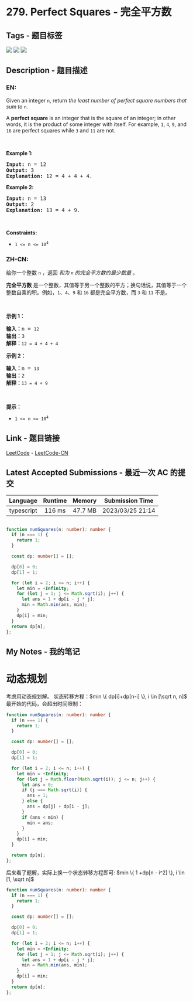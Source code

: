 
# 279. Perfect Squares - 完全平方数

## Tags - 题目标签

 <img src="https://img.shields.io/badge/Breadth First Search-广度优先搜索-blue.svg">   <img src="https://img.shields.io/badge/Math-数学-blue.svg">   <img src="https://img.shields.io/badge/Dynamic Programming-动态规划-blue.svg">  


## Description - 题目描述

### EN:
<p>Given an integer <code>n</code>, return <em>the least number of perfect square numbers that sum to</em> <code>n</code>.</p>

<p>A <strong>perfect square</strong> is an integer that is the square of an integer; in other words, it is the product of some integer with itself. For example, <code>1</code>, <code>4</code>, <code>9</code>, and <code>16</code> are perfect squares while <code>3</code> and <code>11</code> are not.</p>

<p>&nbsp;</p>
<p><strong class="example">Example 1:</strong></p>

<pre>
<strong>Input:</strong> n = 12
<strong>Output:</strong> 3
<strong>Explanation:</strong> 12 = 4 + 4 + 4.
</pre>

<p><strong class="example">Example 2:</strong></p>

<pre>
<strong>Input:</strong> n = 13
<strong>Output:</strong> 2
<strong>Explanation:</strong> 13 = 4 + 9.
</pre>

<p>&nbsp;</p>
<p><strong>Constraints:</strong></p>

<ul>
	<li><code>1 &lt;= n &lt;= 10<sup>4</sup></code></li>
</ul>


### ZH-CN:
<p>给你一个整数 <code>n</code> ，返回 <em>和为 <code>n</code> 的完全平方数的最少数量</em> 。</p>

<p><strong>完全平方数</strong> 是一个整数，其值等于另一个整数的平方；换句话说，其值等于一个整数自乘的积。例如，<code>1</code>、<code>4</code>、<code>9</code> 和 <code>16</code> 都是完全平方数，而 <code>3</code> 和 <code>11</code> 不是。</p>

<p>&nbsp;</p>

<p><strong>示例&nbsp;1：</strong></p>

<pre>
<strong>输入：</strong>n = <code>12</code>
<strong>输出：</strong>3 
<strong>解释：</strong><code>12 = 4 + 4 + 4</code></pre>

<p><strong>示例 2：</strong></p>

<pre>
<strong>输入：</strong>n = <code>13</code>
<strong>输出：</strong>2
<strong>解释：</strong><code>13 = 4 + 9</code></pre>
&nbsp;

<p><strong>提示：</strong></p>

<ul>
	<li><code>1 &lt;= n &lt;= 10<sup>4</sup></code></li>
</ul>



## Link - 题目链接

[LeetCode](https://leetcode.com/problems/perfect-squares/description/)  -  [LeetCode-CN](https://leetcode.cn/problems/perfect-squares/description/)
## Latest Accepted Submissions - 最近一次 AC 的提交


| Language | Runtime | Memory | Submission Time |
|:---:|:---:|:---:|:---:|
| typescript  | 116 ms | 47.7 MB | 2023/03/25 21:14 |

```typescript

function numSquares(n: number): number {
  if (n === 1) {
    return 1;
  }

  const dp: number[] = [];

  dp[0] = 0;
  dp[1] = 1;

  for (let i = 2; i <= n; i++) {
    let min = +Infinity;
    for (let j = 1; j <= Math.sqrt(i); j++) {
      let ans = 1 + dp[i - j * j];
      min = Math.min(ans, min);
    }
    dp[i] = min;
  }
  return dp[n];
};

```
## My Notes - 我的笔记


# 动态规划
考虑用动态规划解。
状态转移方程：$min \{ dp[i]+dp[n-i] \}, i \in [\sqrt n, n]$
最开始的代码，会超出时间限制：
```typescript
function numSquares(n: number): number {
  if (n === 1) {
    return 1;
  }

  const dp: number[] = [];

  dp[0] = 0;
  dp[1] = 1;

  for (let i = 2; i <= n; i++) {
    let min = +Infinity;
    for (let j = Math.floor(Math.sqrt(i)); j <= n; j++) {
      let ans = 0;
      if (j === Math.sqrt(i)) {
        ans = 1;
      } else {
        ans = dp[j] + dp[i - j];
      }
      if (ans < min) {
        min = ans;
      }
    }
    dp[i] = min;
  }

  return dp[n];
};
```

后来看了题解，实际上换一个状态转移方程即可:
$min \{ 1 +dp[n - i^2] \}, i \in [1, \sqrt n]$

```typescript
function numSquares(n: number): number {
  if (n === 1) {
    return 1;
  }

  const dp: number[] = [];

  dp[0] = 0;
  dp[1] = 1;

  for (let i = 2; i <= n; i++) {
    let min = +Infinity;
    for (let j = 1; j <= Math.sqrt(i); j++) {
      let ans = 1 + dp[i - j * j];
      min = Math.min(ans, min);
    }
    dp[i] = min;
  }
  return dp[n];
};
```

